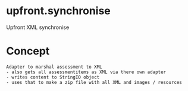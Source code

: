 upfront.synchronise
===================

Upfront XML synchronise

Concept
=======

    Adapter to marshal assessment to XML
    - also gets all assessmentitems as XML via there own adapter
    - writes content to StringIO object
    - uses that to make a zip file with all XML and images / resources
